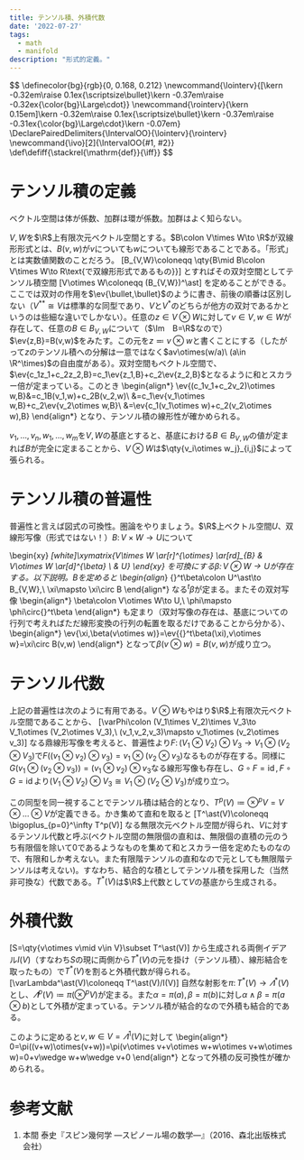 ```yaml
---
title: テンソル積、外積代数
date: '2022-07-27'
tags:
  - math
  - manifold
description: "形式的定義。"
---
```


<div className="hidden">$$
\definecolor{bg}{rgb}{0, 0.168, 0.212}
\newcommand{\lointerv}{[\kern -0.32em\raise 0.1ex{\scriptsize\bullet}\kern -0.37em\raise -0.32ex{\color{bg}\Large\cdot}}
\newcommand{\rointerv}{\kern 0.15em]\kern -0.32em\raise 0.1ex{\scriptsize\bullet}\kern -0.37em\raise -0.31ex{\color{bg}\Large\cdot}\kern -0.07em}
\DeclarePairedDelimiters{\IntervalOO}{\lointerv}{\rointerv}
\newcommand{\ivo}[2]{\IntervalOO{#1, #2}}
\def\defiff{\stackrel{\mathrm{def}}{\iff}}
$$</div>

# テンソル積の定義

ベクトル空間は体が係数、加群は環が係数。加群はよく知らない。

$V,W$を$\R$上有限次元ベクトル空間とする。$B\colon V\times W\to \R$が双線形形式とは、$B(v,w)$が$v$についても$w$についても線形であることである。「形式」とは実数値関数のことだろう。
\[B_{V,W}\coloneqq \qty{B\mid B\colon V\times W\to R\text{で双線形形式であるもの}}\]
とすればその双対空間としてテンソル積空間
\[V\otimes W\coloneqq (B_{V,W})^\ast\]
を定めることができる。ここでは双対の作用を$\ev{\bullet,\bullet}$のように書き、前後の順番は区別しない（$V^{\ast\ast}\cong V$は標準的な同型であり、$V$と$V^\ast$のどちらが他方の双対であるかというのは些細な違いでしかない）。任意の$z\in V\otimes W$に対して$v\in V,w\in W$が存在して、任意の$B\in B_{V,W}$について（$\Im　B=\R$なので）$\ev{z,B}=B(v,w)$をみたす。この元を$z\eqqcolon v\otimes w$と書くことにする（したがって$z$のテンソル積への分解は一意ではなく$av\otimes(w/a)\ (a\in \R^\times)$の自由度がある）。双対空間もベクトル空間で、$\ev{c_1z_1+c_2z_2,B}=c_1\ev{z_1,B}+c_2\ev{z_2,B}$となるように和とスカラー倍が定まっている。このとき
\begin{align*}
  \ev{(c_1v_1+c_2v_2)\otimes w,B}&=c_1B(v_1,w)+c_2B(v_2,w)\\
  &=c_1\ev{v_1\otimes w,B}+c_2\ev{v_2\otimes w,B}\\
  &=\ev{c_1(v_1\otimes w)+c_2(v_2\otimes w),B}
\end{align*}
となり、テンソル積の線形性が確かめられる。

$v_1,\dots,v_n,w_1,\dots,w_m$を$V,W$の基底とすると、基底における$B\in B_{V,W}$の値が定まれば$B$が完全に定まることから、$V\otimes W$は$\qty{v_i\otimes w_j}_{i,j}$によって張られる。

# テンソル積の普遍性

普遍性と言えば図式の可換性。圏論をやりましょう。$\R$上ベクトル空間$U$、双線形写像（形式ではない！）$B\colon V\times W\to U$について

\begin{xy}
*[white]\xymatrix{V\times W \ar[r]^{\otimes} \ar[rd]_{B} & V\otimes W \ar[d]^{\beta} \\ & U}
\end{xy}
を可換にする$\beta\colon V\otimes W\to U$が存在する。以下説明。$B$を定めると
\begin{align*}
  {}^t\beta\colon U^\ast\to B_{V,W},\ \xi\mapsto \xi\circ B
\end{align*}
なる${}^t\beta$が定まる。またその双対写像
\begin{align*}
  \beta\colon V\otimes W\to U,\ \phi\mapsto \phi\circ{}^t\beta
\end{align*}
も定まり（双対写像の存在は、基底についての行列で考えればただ線形変換の行列の転置を取るだけであることから分かる）、
\begin{align*}
  \ev{\xi,\beta(v\otimes w)}=\ev{{}^t\beta(\xi),v\otimes w}=\xi\circ B(v,w)
\end{align*}
となって$\beta(v\otimes w)=B(v,w)$が成り立つ。

# テンソル代数

上記の普遍性は次のように有用である。$V\otimes W$もやはり$\R$上有限次元ベクトル空間であることから、
\[\varPhi\colon (V_1\times V_2)\times V_3\to V_1\otimes (V_2\otimes V_3),\ (v_1,v_2,v_3)\mapsto v_1\otimes (v_2\otimes v_3)\]
なる鼎線形写像を考えると、普遍性より$F\colon (V_1\otimes V_2)\otimes V_3 \to V_1\otimes (V_2\otimes V_3)$で$F((v_1\otimes v_2)\otimes v_3)=v_1\otimes(v_2\otimes v_3)$なるものが存在する。同様に$G(v_1\otimes(v_2\otimes v_3))=(v_1\otimes v_2)\otimes v_3$なる線形写像も存在し、$G\circ F=\operatorname{id},\,F\circ G=\operatorname{id}$より$(V_1\otimes V_2)\otimes V_3\cong V_1\otimes (V_2\otimes V_3)$が成り立つ。

この同型を同一視することでテンソル積は結合的となり、$T^p(V)\coloneqq \otimes ^p V=V\otimes \dots \otimes V$が定義できる。かき集めて直和を取ると
\[T^\ast(V)\coloneqq \bigoplus_{p=0}^\infty T^p(V)\]
なる無限次元ベクトル空間が得られ、$V$に対するテンソル代数と呼ぶ(ベクトル空間の無限個の直和は、無限個の直積の元のうち有限個を除いて$0$であるようなものを集めて和とスカラー倍を定めたものなので、有限和しか考えない。また有限階テンソルの直和なので元としても無限階テンソルは考えない)。すなわち、結合的な積としてテンソル積を採用した（当然非可換な）代数である。$T^\ast(V)$は$\R$上代数として$V$の基底から生成される。

# 外積代数

\[S=\qty{v\otimes v\mid v\in V}\subset T^\ast(V)\]
から生成される両側イデアル$I(V)$（すなわち$S$の現に両側から$T^\ast(V)$の元を掛け（テンソル積）、線形結合を取ったもの）で$T^\ast(V)$を割ると外積代数が得られる。
\[\varLambda^\ast(V)\coloneqq T^\ast(V)/I(V)\]
自然な射影を$\pi\colon T^\ast(V) \to\varLambda^\ast(V)$とし、$\varLambda^p(V)\coloneqq \pi(\otimes^pV)$が定まる。また$\alpha=\pi(a),\beta=\pi(b)$に対し$\alpha\wedge\beta=\pi(a\otimes b)$として外積が定まっている。テンソル積が結合的なので外積も結合的である。

このように定めると$v,w\in V=\varLambda^1(V)$に対して
\begin{align*}
  0=\pi((v+w)\otimes(v+w))=\pi(v\otimes v+v\otimes w+w\otimes v+w\otimes w)=0+v\wedge w+w\wedge v+0
\end{align*}
となって外積の反可換性が確かめられる。




# 参考文献

1. 本間 泰史『スピン幾何学 ―スピノール場の数学―』（2016、森北出版株式会社）
